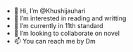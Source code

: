 - 👋 Hi, I’m @Khushijauhari
- 👀 I’m interested in reading and writting 
- 🌱 I’m currently in 11th standard
- 💞️ I’m looking to collaborate on novel
- 📫 You can reach me by Dm

